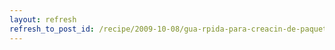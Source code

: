 ```yaml
---
layout: refresh
refresh_to_post_id: /recipe/2009-10-08/gua-rpida-para-creacin-de-paquetes-debian.html
---
```

